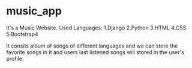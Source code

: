 # music_app
It's a Music Website.
Used Languages:
  1.Django
  2.Python
  3.HTML
  4.CSS
  5.Bootstrap4

It consits album of songs of different languages and we can store the favorite songs in it and users last listened songs will stored in the user's profile.
